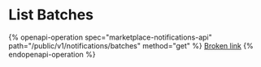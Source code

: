 # List Batches

{% openapi-operation spec="marketplace-notifications-api" path="/public/v1/notifications/batches" method="get" %}
[Broken link](broken-reference)
{% endopenapi-operation %}
